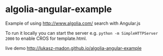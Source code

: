 algolia-angular-example
=======================

Example of using http://www.algolia.com/ search with Angular.js

To run it locally you can start the server e.g. ```python -m SimpleHTTPServer 2000``` to enable CROS for template.html.

live demo http://lukasz-madon.github.io/algolia-angular-example
